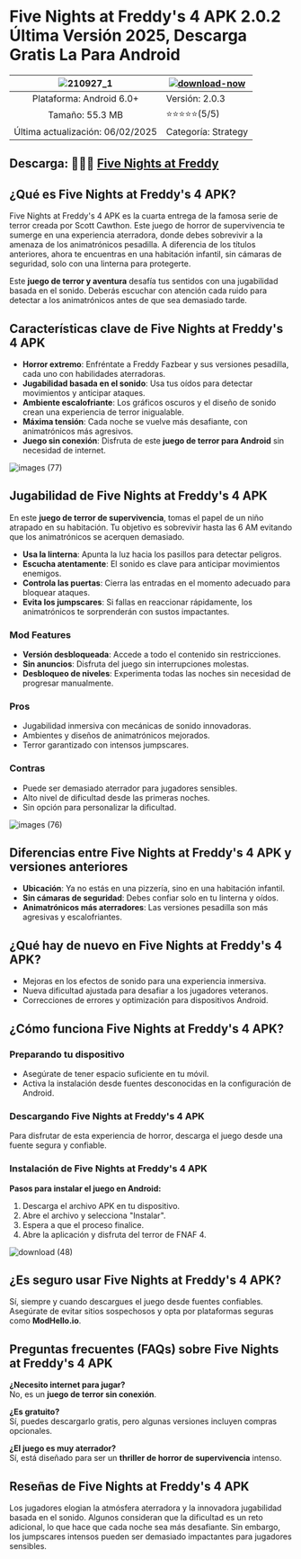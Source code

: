 # Five Nights at Freddy's 4 APK 2.0.2 Última Versión 2025, Descarga Gratis La Para Android 

| ![210927_1](https://github.com/user-attachments/assets/49203f79-2623-459e-8e6b-00a9632434fe)| [![download-now](https://github.com/user-attachments/assets/22657e67-9d2d-46af-a41a-5d365d2ddc1f)](https://modhello.io/fnaf-4.html)  |
|:-------------------------------------------------:|-----------------------|
| Plataforma: Android 6.0+         | Versión: 2.0.3    |
| Tamaño: 55.3 MB             |  ⭐️⭐️⭐️⭐️⭐️(5/5) |
| Última actualización: 06/02/2025 | Categoría: Strategy |

## Descarga: 👏👏👏 [Five Nights at Freddy](https://modhello.io/fnaf-4.html)

## ¿Qué es Five Nights at Freddy's 4 APK?
Five Nights at Freddy's 4 APK es la cuarta entrega de la famosa serie de terror creada por Scott Cawthon. Este juego de horror de supervivencia te sumerge en una experiencia aterradora, donde debes sobrevivir a la amenaza de los animatrónicos pesadilla. A diferencia de los títulos anteriores, ahora te encuentras en una habitación infantil, sin cámaras de seguridad, solo con una linterna para protegerte.

Este **juego de terror y aventura** desafía tus sentidos con una jugabilidad basada en el sonido. Deberás escuchar con atención cada ruido para detectar a los animatrónicos antes de que sea demasiado tarde.

## Características clave de Five Nights at Freddy's 4 APK
- **Horror extremo**: Enfréntate a Freddy Fazbear y sus versiones pesadilla, cada uno con habilidades aterradoras.
- **Jugabilidad basada en el sonido**: Usa tus oídos para detectar movimientos y anticipar ataques.
- **Ambiente escalofriante**: Los gráficos oscuros y el diseño de sonido crean una experiencia de terror inigualable.
- **Máxima tensión**: Cada noche se vuelve más desafiante, con animatrónicos más agresivos.
- **Juego sin conexión**: Disfruta de este **juego de terror para Android** sin necesidad de internet.

![images (77)](https://github.com/user-attachments/assets/c5dc33a2-4424-4ad5-8752-69cbc80fdc71)

## Jugabilidad de Five Nights at Freddy's 4 APK
En este **juego de terror de supervivencia**, tomas el papel de un niño atrapado en su habitación. Tu objetivo es sobrevivir hasta las 6 AM evitando que los animatrónicos se acerquen demasiado.

- **Usa la linterna**: Apunta la luz hacia los pasillos para detectar peligros.
- **Escucha atentamente**: El sonido es clave para anticipar movimientos enemigos.
- **Controla las puertas**: Cierra las entradas en el momento adecuado para bloquear ataques.
- **Evita los jumpscares**: Si fallas en reaccionar rápidamente, los animatrónicos te sorprenderán con sustos impactantes.

### Mod Features
- **Versión desbloqueada**: Accede a todo el contenido sin restricciones.
- **Sin anuncios**: Disfruta del juego sin interrupciones molestas.
- **Desbloqueo de niveles**: Experimenta todas las noches sin necesidad de progresar manualmente.

### Pros
- Jugabilidad inmersiva con mecánicas de sonido innovadoras.
- Ambientes y diseños de animatrónicos mejorados.
- Terror garantizado con intensos jumpscares.

### Contras
- Puede ser demasiado aterrador para jugadores sensibles.
- Alto nivel de dificultad desde las primeras noches.
- Sin opción para personalizar la dificultad.

![images (76)](https://github.com/user-attachments/assets/abbbe499-fbe4-4b2b-b85c-efdb8bcf9210)

## Diferencias entre Five Nights at Freddy's 4 APK y versiones anteriores
- **Ubicación**: Ya no estás en una pizzería, sino en una habitación infantil.
- **Sin cámaras de seguridad**: Debes confiar solo en tu linterna y oídos.
- **Animatrónicos más aterradores**: Las versiones pesadilla son más agresivas y escalofriantes.

## ¿Qué hay de nuevo en Five Nights at Freddy's 4 APK?
- Mejoras en los efectos de sonido para una experiencia inmersiva.
- Nueva dificultad ajustada para desafiar a los jugadores veteranos.
- Correcciones de errores y optimización para dispositivos Android.

## ¿Cómo funciona Five Nights at Freddy's 4 APK?
### Preparando tu dispositivo
- Asegúrate de tener espacio suficiente en tu móvil.
- Activa la instalación desde fuentes desconocidas en la configuración de Android.

### Descargando Five Nights at Freddy's 4 APK
Para disfrutar de esta experiencia de horror, descarga el juego desde una fuente segura y confiable.

### Instalación de Five Nights at Freddy's 4 APK
**Pasos para instalar el juego en Android:**
1. Descarga el archivo APK en tu dispositivo.
2. Abre el archivo y selecciona "Instalar".
3. Espera a que el proceso finalice.
4. Abre la aplicación y disfruta del terror de FNAF 4.

![download (48)](https://github.com/user-attachments/assets/203149ab-5484-4acf-b466-161670a31cd6)

## ¿Es seguro usar Five Nights at Freddy's 4 APK?
Sí, siempre y cuando descargues el juego desde fuentes confiables. Asegúrate de evitar sitios sospechosos y opta por plataformas seguras como **ModHello.io**.

## Preguntas frecuentes (FAQs) sobre Five Nights at Freddy's 4 APK
**¿Necesito internet para jugar?**  
No, es un **juego de terror sin conexión**.

**¿Es gratuito?**  
Sí, puedes descargarlo gratis, pero algunas versiones incluyen compras opcionales.

**¿El juego es muy aterrador?**  
Sí, está diseñado para ser un **thriller de horror de supervivencia** intenso.

## Reseñas de Five Nights at Freddy's 4 APK
Los jugadores elogian la atmósfera aterradora y la innovadora jugabilidad basada en el sonido. Algunos consideran que la dificultad es un reto adicional, lo que hace que cada noche sea más desafiante. Sin embargo, los jumpscares intensos pueden ser demasiado impactantes para jugadores sensibles.

